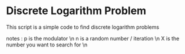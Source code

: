 # Discrete Logarithm Problem
This script is a simple code to find discrete logarithm problems

notes : 
p is the modulator \n
n is a random number / iteration \n
X is the number you want to search for \n
